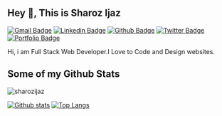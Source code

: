 

<!--
**sharozijaz/sharozijaz** is a ✨ _special_ ✨ repository because its `README.md` (this file) appears on your GitHub profile.

Here are some ideas to get you started:

- 🔭 I’m currently working on ...
- 🌱 I’m currently learning ...
- 👯 I’m looking to collaborate on ...
- 🤔 I’m looking for help with ...
- 💬 Ask me about ...
- 📫 How to reach me: ...
- 😄 Pronouns: ...
- ⚡ Fun fact: ...
-->
## Hey 👋, This is Sharoz Ijaz
[![Gmail Badge](https://img.shields.io/badge/-shahrozijaz2@gmail.com-c14438?style=flat&logo=Gmail&logoColor=white&link=mailto:shahrozijaz2@gmail.com)](mailto:shahrozijaz2@gmail.com) 
[![Linkedin Badge](https://img.shields.io/badge/-www.linkedin.com/in/sharozijaz-0072b1?style=flat&logo=Linkedin&logoColor=white&link=https://www.linkedin.com/in/www.linkedin.com/in/sharozijaz/)](https://www.linkedin.com/in/www.linkedin.com/in/sharozijaz/) [![Github Badge](https://img.shields.io/badge/-@sharozijaz-grey?style=flat&logo=github&logoColor=white&link=https://github.com/@sharozijaz/)](https://www.github.com/@sharozijaz/) [![Twitter Badge](https://img.shields.io/badge/-@sharozijaz-00acee?style=flat&logo=twitter&logoColor=white&link=https://twitter.com/@sharozijaz/)](https://www.twitter.com/@sharozijaz/) [![Portfolio Badge](https://img.shields.io/badge/portfolio-web-blue?style=flat&link=sharozijaz.github.io/)](sharozijaz.github.io/) <p align='left'>Hi, i am Full Stack Web Developer.I Love to Code and Design websites.</p>
## Some of my Github Stats
<p align=left> <img src=https://komarev.com/ghpvc/?username=sharozijaz alt=sharozijaz /> </p>

[![Github stats](https://github-readme-stats.vercel.app/api?username=@sharozijaz&show_icons=true&include_all_commits=true)](https://github.com/sharozijaz/github-readme-stats)
[![Top Langs](https://github-readme-stats.vercel.app/api/top-langs/?username=sharozijaz&layout=compact)](https://github.com/sharozijaz/github-readme-stats)
